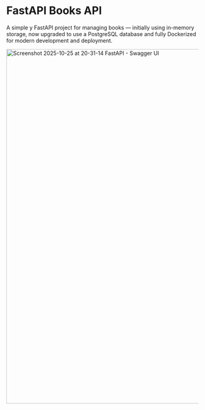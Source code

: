 # FastAPI Books API 
A simple y FastAPI project for managing books — initially using in-memory storage, now upgraded to use a PostgreSQL database and fully Dockerized for modern development and deployment.

<img width="1296" height="928" alt="Screenshot 2025-10-25 at 20-31-14 FastAPI - Swagger UI" src="https://github.com/user-attachments/assets/cc1594f6-4a7a-4f0d-9a73-2b9850bae092" />
